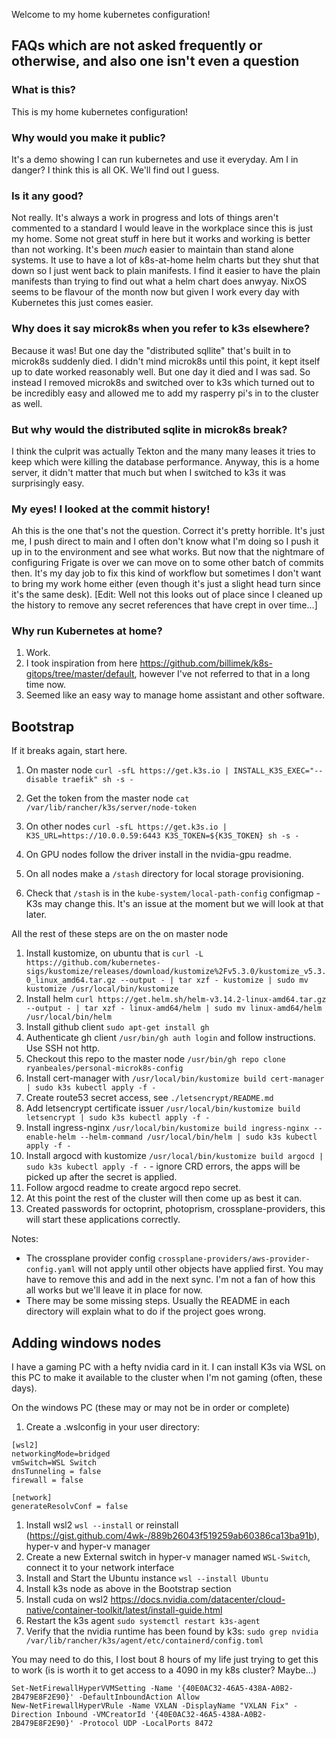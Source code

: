 Welcome to my home kubernetes configuration!

## FAQs which are not asked frequently or otherwise, and also one isn't even a question

### What is this?
This is my home kubernetes configuration!

### Why would you make it public?
It's a demo showing I can run kubernetes and use it everyday. Am I in danger? I think this is all OK. We'll find out I guess.

### Is it any good?
Not really. It's always a work in progress and lots of things aren't commented to a standard I would leave in the workplace since this is just my home. Some not great stuff in here but it works and working is better than not working. It's been _much_ easier to maintain than stand alone systems. It use to have a lot of k8s-at-home helm charts but they shut that down so I just went back to plain manifests. I find it easier to have the plain manifests than trying to find out what a helm chart does anwyay. NixOS seems to be flavour of the month now but given I work every day with Kubernetes this just comes easier.

### Why does it say microk8s when you refer to k3s elsewhere?
Because it was! But one day the "distributed sqllite" that's built in to microk8s suddenly died. I didn't mind microk8s until this point, it kept itself up to date worked reasonably well. But one day it died and I was sad. So instead I removed microk8s and switched over to k3s which turned out to be incredibly easy and allowed me to add my rasperry pi's in to the cluster as well. 

### But why would the distributed sqlite in microk8s break?
I think the culprit was actually Tekton and the many many leases it tries to keep which were killing the database performance. Anyway, this is a home server, it didn't matter that much but when I switched to k3s it was surprisingly easy.

### My eyes! I looked at the commit history!
Ah this is the one that's not the question. Correct it's pretty horrible. It's just me, I push direct to main and I often don't know what I'm doing so I push it up in to the environment and see what works. But now that the nightmare of configuring Frigate is over we can move on to some other batch of commits then. It's my day job to fix this kind of workflow but sometimes I don't want to bring my work home either (even though it's just a slight head turn since it's the same desk). [Edit: Well not this looks out of place since I cleaned up the history to remove any secret references that have crept in over time...]

### Why run Kubernetes at home?
1. Work.
1. I took inspiration from here https://github.com/billimek/k8s-gitops/tree/master/default, however I've not referred to that in a long time now.
1. Seemed like an easy way to manage home assistant and other software.

## Bootstrap
If it breaks again, start here.
1. On master node `curl -sfL https://get.k3s.io | INSTALL_K3S_EXEC="--disable traefik" sh -s -`
1. Get the token from the master node `cat /var/lib/rancher/k3s/server/node-token`

1. On other nodes `curl -sfL https://get.k3s.io | K3S_URL=https://10.0.0.59:6443 K3S_TOKEN=${K3S_TOKEN} sh -s -`
1. On GPU nodes follow the driver install in the nvidia-gpu readme.
1. On all nodes make a `/stash` directory for local storage provisioning.
1. Check that `/stash` is in the `kube-system/local-path-config` configmap - K3s may change this. It's an issue at the moment but we will look at that later.

All the rest of these steps are on the on master node
1. Install kustomize, on ubuntu that is `curl -L https://github.com/kubernetes-sigs/kustomize/releases/download/kustomize%2Fv5.3.0/kustomize_v5.3.0_linux_amd64.tar.gz --output - | tar xzf - kustomize | sudo mv kustomize /usr/local/bin/kustomize`
1. Install helm `curl https://get.helm.sh/helm-v3.14.2-linux-amd64.tar.gz --output - | tar xzf - linux-amd64/helm | sudo mv linux-amd64/helm /usr/local/bin/helm`
1. Install github client `sudo apt-get install gh`
1. Authenticate gh client `/usr/bin/gh auth login` and follow instructions. Use SSH not http.
1. Checkout this repo to the master node `/usr/bin/gh repo clone ryanbeales/personal-microk8s-config`
1. Install cert-manager with `/usr/local/bin/kustomize build cert-manager | sudo k3s kubectl apply -f -`
1. Create route53 secret access, see `./letsencrypt/README.md`
1. Add letsencrypt certificate issuer `/usr/local/bin/kustomize build letsencrypt | sudo k3s kubectl apply -f -`
1. Install ingress-nginx `/usr/local/bin/kustomize build ingress-nginx --enable-helm --helm-command /usr/local/bin/helm | sudo k3s kubectl apply -f -`
1. Install argocd with kustomize `/usr/local/bin/kustomize build argocd | sudo k3s kubectl apply -f -` - ignore CRD errors, the apps will be picked up after the secret is applied.
1. Follow argocd readme to create argocd repo secret.
1. At this point the rest of the cluster will then come up as best it can.
1. Created passwords for octoprint, photoprism, crossplane-providers, this will start these applications correctly.

Notes:
- The crossplane provider config `crossplane-providers/aws-provider-config.yaml` will not apply until other objects have applied first. You may have to remove this and add in the next sync. I'm not a fan of how this all works but we'll leave it in place for now.
- There may be some missing steps. Usually the README in each directory will explain what to do if the project goes wrong.

## Adding windows nodes
I have a gaming PC with a hefty nvidia card in it. I can install K3s via WSL on this PC to make it available to the cluster when I'm not gaming (often, these days).

On the windows PC (these may or may not be in order or complete)
1. Create a .wslconfig in your user directory:
```
[wsl2]
networkingMode=bridged
vmSwitch=WSL Switch
dnsTunneling = false
firewall = false

[network]
generateResolvConf = false
```
1. Install wsl2 `wsl --install` or reinstall (https://gist.github.com/4wk-/889b26043f519259ab60386ca13ba91b), hyper-v and hyper-v manager
1. Create a new External switch in hyper-v manager named `WSL-Switch`, connect it to your network interface
1. Install and Start the Ubuntu instance `wsl --install Ubuntu`
1. Install k3s node as above in the Bootstrap section
1. Install cuda on wsl2 https://docs.nvidia.com/datacenter/cloud-native/container-toolkit/latest/install-guide.html
1. Restart the k3s agent `sudo systemctl restart k3s-agent`
1. Verify that the nvidia runtime has been found by k3s: `sudo grep nvidia /var/lib/rancher/k3s/agent/etc/containerd/config.toml`

You may need to do this, I lost bout 8 hours of my life just trying to get this to work (is is worth it to get access to a 4090 in my k8s cluster? Maybe...)
```
Set-NetFirewallHyperVVMSetting -Name '{40E0AC32-46A5-438A-A0B2-2B479E8F2E90}' -DefaultInboundAction Allow
New-NetFirewallHyperVRule -Name VXLAN -DisplayName "VXLAN Fix" -Direction Inbound -VMCreatorId '{40E0AC32-46A5-438A-A0B2-2B479E8F2E90}' -Protocol UDP -LocalPorts 8472
```